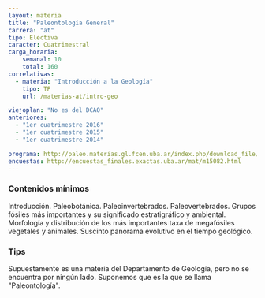 ```yaml
---
layout: materia
title: "Paleontología General"
carrera: "at"
tipo: Electiva
caracter: Cuatrimestral
carga_horaria: 
    semanal: 10
    total: 160
correlativas:
  - materia: "Introducción a la Geología"
    tipo: TP
    url: /materias-at/intro-geo

viejoplan: "No es del DCAO"
anteriores:
  - "1er cuatrimestre 2016"
  - "1er cuatrimestre 2015"
  - "1er cuatrimestre 2014"

programa: http://paleo.materias.gl.fcen.uba.ar/index.php/download_file/view/269/131/
encuestas: http://encuestas_finales.exactas.uba.ar/mat/m15082.html
---
```


### Contenidos mínimos
Introducción. Paleobotánica. Paleoinvertebrados. Paleovertebrados. Grupos fósiles más importantes y su significado estratigráfico y ambiental. Morfología y distribución de los más importantes taxa de megafósiles vegetales y animales. Suscinto panorama evolutivo en el tiempo geológico.

### Tips
Supuestamente es una materia del Departamento de Geología, pero no se encuentra por ningún lado. Suponemos que es la que se llama "Paleontología".
